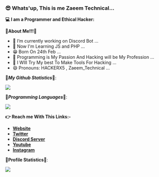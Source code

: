 ### 😎 Whats'up, This is me Zaeem Technical...

**💻 I am a Programmer and Ethical Hacker:**


**🌟About Me!!!🌟**

- 🔭 I’m currently working on Discord Bot ...
- 🌱 Now I'm Learning JS and PHP ...
- 😁 Born On 24th Feb ...
- 🤔 Programming is My Passion And Hacking will be My Profession ...
- 💬 I WIll Try My best To Make Tools For Hacking  ...
- 😄 Pronouns: HACKERX5 , Zaeem_Technical ...


🌟***My Github Statistics***🌟: 

<img src="https://github-readme-stats.vercel.app/api?username=Zaeem20&&show_icons=true&title_color=7bff00&icon_color=bb2acf&text_color=daf7dc&bg_color=151515">


🌟***Programming Languages***🌟:

<img src="https://github-readme-stats.vercel.app/api/top-langs/?username=Zaeem20&amp;layout=compact&amp;theme=react&amp;hide_border=true">

**👉 Reach me With This Links:-**

- [**Website**](https://www.zaeemtechnical.ml)
- [**Twitter**](https://twitter.com/TechnicalZaeem)
- [**Discord Server**](https://discord.gg/RckwnfQfTT)
- [**Youtube**](https://www.youtube.com/c/ZaeemTechnical)
- [**Instagram**](https://www.instagram.com/zaeem_technical19)

**🌟Profile Statistics🌟**:

<img src="https://komarev.com/ghpvc/?username=Zaeem20&amp;color=blueviolet&amp;style=flat-square">

